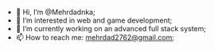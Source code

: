 - 👋 Hi, I’m @Mehrdadnka;
- 👀 I’m interested in web and game development;
- 🌱 I’m currently working on an advanced full stack system;
- 📫 How to reach me:
     mehrdad2762@gmail.com;
    

<!---
Mehrdadnka/Mehrdadnka is a ✨ special ✨ repository because its `README.md` (this file) appears on your GitHub profile.
You can click the Preview link to take a look at your changes.
--->
